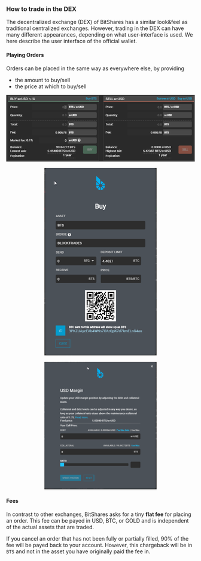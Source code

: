 ### How to trade in the DEX

The decentralized exchange (DEX) of BitShares has a similar look&feel as traditional centralized exchanges. However, trading in the DEX can have many different appearances, depending on what user-interface is used. We here describe the user interface of the official wallet.


#### Playing Orders

Orders can be placed in the same way as everywhere else, by providing

- the amount to buy/sell
- the price at which to buy/sell


<p align="center">
  <img src="/bbf/images/dex-trading1.png" width="600" title="Dex Trading">
</p>

<p align="center">
  <img src="/bbf/images/dex-buybts.png" width="300" title="Dex Trading">
</p>

<p align="center">
  <img src="/bbf/images/dex-borrow-bitusd.png" width="300" title="Dex Trading">
</p>

#### Fees

In contrast to other exchanges, BitShares asks for a tiny **flat fee** for placing an order. This fee can be payed in USD, BTC, or GOLD and is independent of the actual assets that are traded.

If you cancel an order that has not been fully or partially filled, 90% of the fee will be payed back to your account. However, this chargeback will be in `BTS` and not in the asset you have originally paid the fee in.




